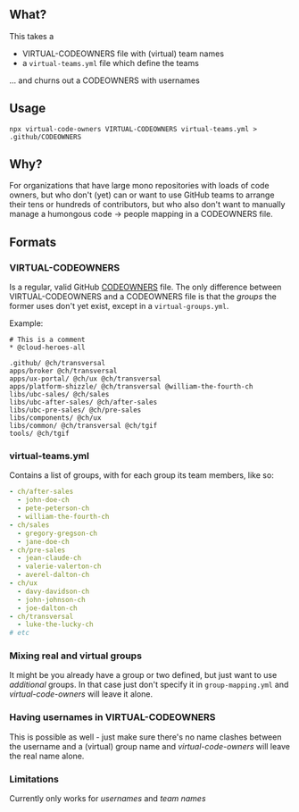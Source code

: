 ## What?

This takes a

- VIRTUAL-CODEOWNERS file with (virtual) team names
- a `virtual-teams.yml` file which define the teams

... and churns out a CODEOWNERS with usernames

## Usage

```
npx virtual-code-owners VIRTUAL-CODEOWNERS virtual-teams.yml > .github/CODEOWNERS
```

## Why?

For organizations that have large mono repositories with loads of code owners, but
who don't (yet) can or want to use GitHub teams to arrange their tens or hundreds
of contributors, but who also don't want to manually manage a humongous
code -> people mapping in a CODEOWNERS file.

## Formats

### VIRTUAL-CODEOWNERS

Is a regular, valid GitHub [CODEOWNERS](https://docs.github.com/en/repositories/managing-your-repositorys-settings-and-features/customizing-your-repository/about-code-owners#codeowners-and-branch-protection) file.
The only difference between VIRTUAL-CODEOWNERS and a CODEOWNERS file is that
the _groups_ the former uses don't yet exist, except in a `virtual-groups.yml`.

Example:

```
# This is a comment
* @cloud-heroes-all

.github/ @ch/transversal
apps/broker @ch/transversal
apps/ux-portal/ @ch/ux @ch/transversal
apps/platform-shizzle/ @ch/transversal @william-the-fourth-ch
libs/ubc-sales/ @ch/sales
libs/ubc-after-sales/ @ch/after-sales
libs/ubc-pre-sales/ @ch/pre-sales
libs/components/ @ch/ux
libs/common/ @ch/transversal @ch/tgif
tools/ @ch/tgif
```

### virtual-teams.yml

Contains a list of groups, with for each group its team members, like so:

```yaml
- ch/after-sales
  - john-doe-ch
  - pete-peterson-ch
  - william-the-fourth-ch
- ch/sales
  - gregory-gregson-ch
  - jane-doe-ch
- ch/pre-sales
  - jean-claude-ch
  - valerie-valerton-ch
  - averel-dalton-ch
- ch/ux
  - davy-davidson-ch
  - john-johnson-ch
  - joe-dalton-ch
- ch/transversal
  - luke-the-lucky-ch
# etc
```

### Mixing real and virtual groups

It might be you already have a group or two defined, but just want to use
_additional_ groups. In that case just don't specify it in `group-mapping.yml`
and _virtual-code-owners_ will leave it alone.

### Having usernames in VIRTUAL-CODEOWNERS

This is possible as well - just make sure there's no name clashes between the
username and a (virtual) group name and _virtual-code-owners_ will leave
the real name alone.

### Limitations

Currently only works for _usernames_ and _team names_

